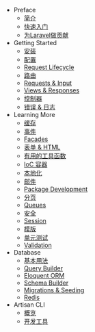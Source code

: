 - Preface
    - [简介](/docs/introduction)
    - [快速入门](/docs/quick)
    - [为Laravel做贡献](/docs/contributing)
- Getting Started
    - [安装](/docs/installation)
    - [配置](/docs/configuration)
    - [Request Lifecycle](/docs/lifecycle)
    - [路由](/docs/routing)
    - [Requests & Input](/docs/requests)
    - [Views & Responses](/docs/responses)
    - [控制器](/docs/controllers)
    - [错误 & 日志](/docs/errors)
- Learning More
    - [缓存](/docs/cache)
    - [事件](/docs/events)
    - [Facades](/docs/facades)
    - [表单 & HTML](/docs/html)
    - [有用的工具函数](/docs/helpers)
    - [IoC 容器](/docs/ioc)
    - [本地化](/docs/localization)
    - [邮件](/docs/mail)
    - [Package Development](/docs/packages)
    - [分页](/docs/pagination)
    - [Queues](/docs/queues)
    - [安全](/docs/security)
    - [Session](/docs/session)
    - [模版](/docs/templates)
    - [单元测试](/docs/testing)
    - [Validation](/docs/validation)
- Database
    - [基本用法](/docs/database)
    - [Query Builder](/docs/queries)
    - [Eloquent ORM](/docs/eloquent)
    - [Schema Builder](/docs/schema)
    - [Migrations & Seeding](/docs/migrations)
    - [Redis](/docs/redis)
- Artisan CLI
    - [概览](/docs/artisan)
    - [开发工具](/docs/commands)